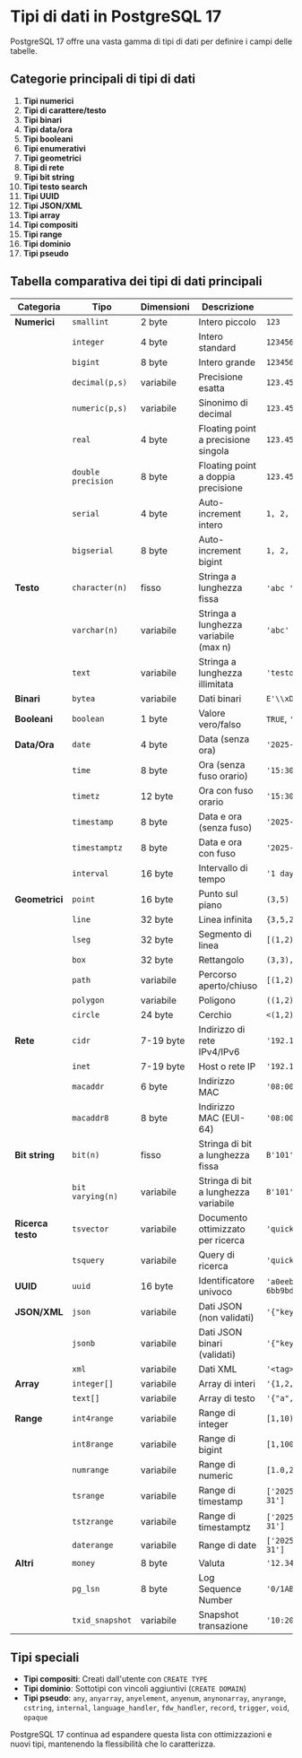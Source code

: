 # Tipi di dati in PostgreSQL 17

PostgreSQL 17 offre una vasta gamma di tipi di dati per definire i campi delle tabelle. 


## Categorie principali di tipi di dati

1. **Tipi numerici**
2. **Tipi di carattere/testo**
3. **Tipi binari**
4. **Tipi data/ora**
5. **Tipi booleani**
6. **Tipi enumerativi**
7. **Tipi geometrici**
8. **Tipi di rete**
9. **Tipi bit string**
10. **Tipi testo search**
11. **Tipi UUID**
12. **Tipi JSON/XML**
13. **Tipi array**
14. **Tipi compositi**
15. **Tipi range**
16. **Tipi dominio**
17. **Tipi pseudo**

## Tabella comparativa dei tipi di dati principali

| Categoria         | Tipo               | Dimensioni | Descrizione                           | Esempio                                  |
| ----------------- | ------------------ | ---------- | ------------------------------------- | ---------------------------------------- |
| **Numerici**      | `smallint`         | 2 byte     | Intero piccolo                        | `123`                                    |
|                   | `integer`          | 4 byte     | Intero standard                       | `123456`                                 |
|                   | `bigint`           | 8 byte     | Intero grande                         | `1234567890`                             |
|                   | `decimal(p,s)`     | variabile  | Precisione esatta                     | `123.45`                                 |
|                   | `numeric(p,s)`     | variabile  | Sinonimo di decimal                   | `123.45`                                 |
|                   | `real`             | 4 byte     | Floating point a precisione singola   | `123.45`                                 |
|                   | `double precision` | 8 byte     | Floating point a doppia precisione    | `123.456789`                             |
|                   | `serial`           | 4 byte     | Auto-increment intero                 | `1, 2, 3,...`                            |
|                   | `bigserial`        | 8 byte     | Auto-increment bigint                 | `1, 2, 3,...`                            |
| **Testo**         | `character(n)`     | fisso      | Stringa a lunghezza fissa             | `'abc '` (riempita con spazi)            |
|                   | `varchar(n)`       | variabile  | Stringa a lunghezza variabile (max n) | `'abc'`                                  |
|                   | `text`             | variabile  | Stringa a lunghezza illimitata        | `'testo lungo...'`                       |
| **Binari**        | `bytea`            | variabile  | Dati binari                           | `E'\\xDEADBEEF'`                         |
| **Booleani**      | `boolean`          | 1 byte     | Valore vero/falso                     | `TRUE`, `'t'`, `'yes'`, `1`              |
| **Data/Ora**      | `date`             | 4 byte     | Data (senza ora)                      | `'2025-06-04'`                           |
|                   | `time`             | 8 byte     | Ora (senza fuso orario)               | `'15:30:00'`                             |
|                   | `timetz`           | 12 byte    | Ora con fuso orario                   | `'15:30:00+02'`                          |
|                   | `timestamp`        | 8 byte     | Data e ora (senza fuso)               | `'2025-06-04 15:30:00'`                  |
|                   | `timestamptz`      | 8 byte     | Data e ora con fuso                   | `'2025-06-04 15:30:00+02'`               |
|                   | `interval`         | 16 byte    | Intervallo di tempo                   | `'1 day 2 hours'`                        |
| **Geometrici**    | `point`            | 16 byte    | Punto sul piano                       | `(3,5)`                                  |
|                   | `line`             | 32 byte    | Linea infinita                        | `{3,5,2}`                                |
|                   | `lseg`             | 32 byte    | Segmento di linea                     | `[(1,2),(3,4)]`                          |
|                   | `box`              | 32 byte    | Rettangolo                            | `(3,3),(1,1)`                            |
|                   | `path`             | variabile  | Percorso aperto/chiuso                | `[(1,2),(3,4)]`                          |
|                   | `polygon`          | variabile  | Poligono                              | `((1,2),(3,4))`                          |
|                   | `circle`           | 24 byte    | Cerchio                               | `<(1,2),3>`                              |
| **Rete**          | `cidr`             | 7-19 byte  | Indirizzo di rete IPv4/IPv6           | `'192.168.1.0/24'`                       |
|                   | `inet`             | 7-19 byte  | Host o rete IP                        | `'192.168.1.1'`                          |
|                   | `macaddr`          | 6 byte     | Indirizzo MAC                         | `'08:00:2b:01:02:03'`                    |
|                   | `macaddr8`         | 8 byte     | Indirizzo MAC (EUI-64)                | `'08:00:2b:ff:fe:01:02:03'`              |
| **Bit string**    | `bit(n)`           | fisso      | Stringa di bit a lunghezza fissa      | `B'101'`                                 |
|                   | `bit varying(n)`   | variabile  | Stringa di bit a lunghezza variabile  | `B'101'`                                 |
| **Ricerca testo** | `tsvector`         | variabile  | Documento ottimizzato per ricerca     | `'quick' & 'brown'`                      |
|                   | `tsquery`          | variabile  | Query di ricerca                      | `'quick' & 'brown'`                      |
| **UUID**          | `uuid`             | 16 byte    | Identificatore univoco                | `'a0eebc99-9c0b-4ef8-bb6d-6bb9bd380a11'` |
| **JSON/XML**      | `json`             | variabile  | Dati JSON (non validati)              | `'{"key": "value"}'`                     |
|                   | `jsonb`            | variabile  | Dati JSON binari (validati)           | `'{"key": "value"}'`                     |
|                   | `xml`              | variabile  | Dati XML                              | `'<tag>value</tag>'`                     |
| **Array**         | `integer[]`        | variabile  | Array di interi                       | `'{1,2,3}'`                              |
|                   | `text[]`           | variabile  | Array di testo                        | `'{"a","b"}'`                            |
| **Range**         | `int4range`        | variabile  | Range di integer                      | `[1,10)`                                 |
|                   | `int8range`        | variabile  | Range di bigint                       | `[1,100]`                                |
|                   | `numrange`         | variabile  | Range di numeric                      | `[1.0,2.0)`                              |
|                   | `tsrange`          | variabile  | Range di timestamp                    | `['2025-01-01','2025-12-31']`            |
|                   | `tstzrange`        | variabile  | Range di timestamptz                  | `['2025-01-01','2025-12-31']`            |
|                   | `daterange`        | variabile  | Range di date                         | `['2025-01-01','2025-12-31']`            |
| **Altri**         | `money`            | 8 byte     | Valuta                                | `'12.34'`                                |
|                   | `pg_lsn`           | 8 byte     | Log Sequence Number                   | `'0/1ABCDEF'`                            |
|                   | `txid_snapshot`    | variabile  | Snapshot transazione                  | `'10:20:10,14,15'`                       |

## Tipi speciali

- **Tipi compositi**: Creati dall'utente con `CREATE TYPE`
- **Tipi dominio**: Sottotipi con vincoli aggiuntivi (`CREATE DOMAIN`)
- **Tipi pseudo**: `any`, `anyarray`, `anyelement`, `anyenum`, `anynonarray`, `anyrange`, `cstring`, `internal`, `language_handler`, `fdw_handler`, `record`, `trigger`, `void`, `opaque`

PostgreSQL 17 continua ad espandere questa lista con ottimizzazioni e nuovi tipi, mantenendo la flessibilità che lo caratterizza.